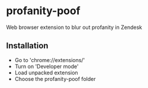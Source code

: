 # profanity-poof
Web browser extension to blur out profanity in Zendesk

## Installation

- Go to 'chrome://extensions/' 
- Turn on 'Developer mode' 
- Load unpacked extension 
- Choose the profanity-poof folder
